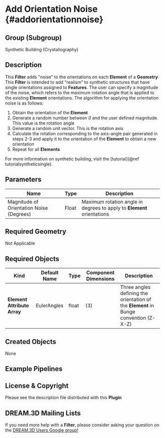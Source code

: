 Add Orientation Noise {#addorientationnoise}
=============

## Group (Subgroup) ##

Synthetic Building (Crystallography)

## Description ##

This **Filter** adds "noise" to the orientations on each **Element** of a **Geometry**.  This **Filter**  is intended to add "realism" to synthetic structures that have single orientations assigned to **Features**.  The user can specify a magnitude of the noise, which refers to the maximum rotation angle that is applied to the existing **Element** orientations.  The algorithm for applying the orientation noise is as follows:

1. Obtain the orientation of the **Element**
2. Generate a random number between *0* and the user defined magnitude. This value is the rotation angle
3. Generate a random unit vector.  This is the rotation axis
4. Calculate the rotation corresponding to the axis-angle pair generated in steps 2-3 and apply it to the orientation of the **Element** to obtain a new orientation
5. Repeat for all **Elements**

For more information on synthetic building, visit the [tutorial](@ref tutorialsyntheticsingle).

## Parameters ##

| Name | Type | Description |
|------|------| ----------- |
| Magnitude of Orientation Noise (Degrees) | Float | Maximum rotation angle in degrees to apply to **Element** orientations |

## Required Geometry ##

Not Applicable

## Required Objects ##

| Kind | Default Name | Type | Component Dimensions | Description |
|------|--------------|------|----------------------|-------------|
| **Element Attribute Array** | EulerAngles | float | (3) | Three angles defining the orientation of the **Element** in Bunge convention (Z-X-Z) |

## Created Objects ##

None

## Example Pipelines ##



## License & Copyright ##

Please see the description file distributed with this **Plugin**

## DREAM.3D Mailing Lists ##

If you need more help with a **Filter**, please consider asking your question on the [DREAM.3D Users Google group!](https://groups.google.com/forum/?hl=en#!forum/dream3d-users)


